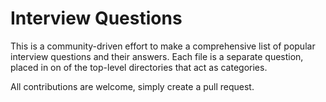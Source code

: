 # Interview Questions

This is a community-driven effort to make a comprehensive list of popular interview questions and their answers.
Each file is a separate question, placed in on of the top-level directories that act as categories.

All contributions are welcome, simply create a pull request.
